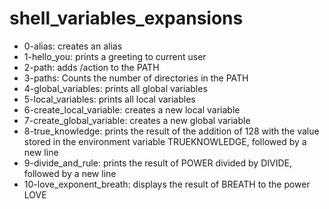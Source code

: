 # shell_variables_expansions

- 0-alias: creates an alias
- 1-hello_you: prints a greeting to current user
- 2-path: adds /action to the PATH
- 3-paths: Counts the number of directories in the PATH
- 4-global_variables: prints all global variables
- 5-local_variables: prints all local variables
- 6-create_local_variable: creates a new local variable
- 7-create_global_variable: creates a new global variable
- 8-true_knowledge:  prints the result of the addition of 128 with the value stored in the environment variable TRUEKNOWLEDGE, followed by a new line
- 9-divide_and_rule: prints the result of POWER divided by DIVIDE, followed by a new line
- 10-love_exponent_breath: displays the result of BREATH to the power LOVE
